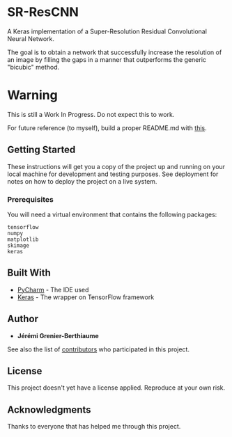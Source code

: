 # SR-ResCNN
A Keras implementation of a Super-Resolution Residual Convolutional Neural Network.

The goal is to obtain a network that successfully increase the resolution of an image by filling the gaps in a manner that outperforms the generic "bicubic" method.

# Warning
This is still a Work In Progress. Do not expect this to work.

For future reference (to myself), build a proper README.md with [this](https://gist.github.com/PurpleBooth/109311bb0361f32d87a2).

## Getting Started

These instructions will get you a copy of the project up and running on your local machine for development and testing purposes. See deployment for notes on how to deploy the project on a live system.

### Prerequisites

You will need a virtual environment that contains the following packages:

```
tensorflow
numpy
matplotlib
skimage
keras
```

## Built With

* [PyCharm](https://www.jetbrains.com/pycharm/) - The IDE used
* [Keras](https://keras.io/) - The wrapper on TensorFlow framework

## Author

* **Jérémi Grenier-Berthiaume**

See also the list of [contributors](https://github.com/payne911/SR-ResCNN-Keras-/graphs/contributors) who participated in this project.

## License

This project doesn't yet have a license applied. Reproduce at your own risk.

## Acknowledgments

Thanks to everyone that has helped me through this project.